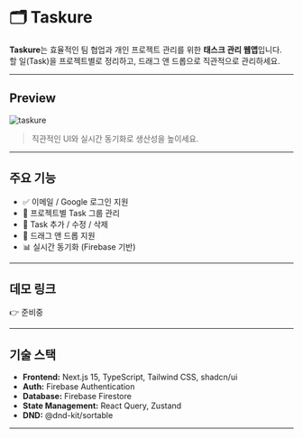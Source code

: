# 🗂️ Taskure

**Taskure**는 효율적인 팀 협업과 개인 프로젝트 관리를 위한 **태스크 관리 웹앱**입니다.  
할 일(Task)을 프로젝트별로 정리하고, 드래그 앤 드롭으로 직관적으로 관리하세요.

---

## Preview
![taskure](https://github.com/user-attachments/assets/b8e33f7b-ddfc-430d-9124-51db531b387b)

> 직관적인 UI와 실시간 동기화로 생산성을 높이세요.

---

## 주요 기능

- ✅ 이메일 / Google 로그인 지원
- 🧠 프로젝트별 Task 그룹 관리
- 📝 Task 추가 / 수정 / 삭제
- 📌 드래그 앤 드롭 지원
- 📊 실시간 동기화 (Firebase 기반)
  
---

## 데모 링크

👉 준비중

---

## 기술 스택

- **Frontend:** Next.js 15, TypeScript, Tailwind CSS, shadcn/ui
- **Auth:** Firebase Authentication
- **Database:** Firebase Firestore
- **State Management:** React Query, Zustand
- **DND:** @dnd-kit/sortable

---

